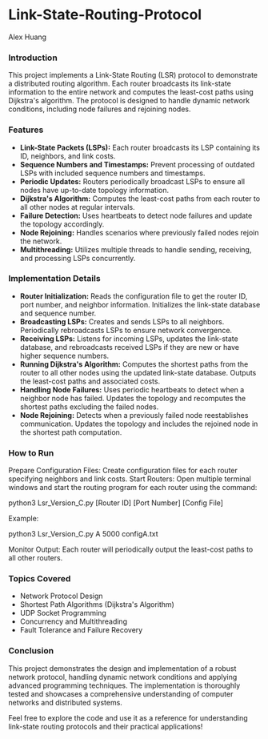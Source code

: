# Link-State-Routing-Protocol
Alex Huang

### Introduction <br>
This project implements a Link-State Routing (LSR) protocol to demonstrate a distributed routing algorithm. Each router broadcasts its link-state information to the entire network and computes the least-cost paths using Dijkstra's algorithm. The protocol is designed to handle dynamic network conditions, including node failures and rejoining nodes.

### Features <br>
- **Link-State Packets (LSPs):** Each router broadcasts its LSP containing its ID, neighbors, and link costs. <br>
- **Sequence Numbers and Timestamps:** Prevent processing of outdated LSPs with included sequence numbers and timestamps. <br>
- **Periodic Updates:** Routers periodically broadcast LSPs to ensure all nodes have up-to-date topology information. <br>
- **Dijkstra's Algorithm:** Computes the least-cost paths from each router to all other nodes at regular intervals. <br>
- **Failure Detection:** Uses heartbeats to detect node failures and update the topology accordingly. <br>
- **Node Rejoining:** Handles scenarios where previously failed nodes rejoin the network. <br>
- **Multithreading:** Utilizes multiple threads to handle sending, receiving, and processing LSPs concurrently. <br>

### Implementation Details <br>
- **Router Initialization:** Reads the configuration file to get the router ID, port number, and neighbor information. Initializes the link-state database and sequence number. <br>
- **Broadcasting LSPs:** Creates and sends LSPs to all neighbors. Periodically rebroadcasts LSPs to ensure network convergence. <br>
- **Receiving LSPs:** Listens for incoming LSPs, updates the link-state database, and rebroadcasts received LSPs if they are new or have higher sequence numbers. <br>
- **Running Dijkstra's Algorithm:** Computes the shortest paths from the router to all other nodes using the updated link-state database. Outputs the least-cost paths and associated costs. <br>
- **Handling Node Failures:** Uses periodic heartbeats to detect when a neighbor node has failed. Updates the topology and recomputes the shortest paths excluding the failed nodes. <br>
- **Node Rejoining:** Detects when a previously failed node reestablishes communication. Updates the topology and includes the rejoined node in the shortest path computation. <br>

### How to Run
Prepare Configuration Files: Create configuration files for each router specifying neighbors and link costs.
Start Routers: Open multiple terminal windows and start the routing program for each router using the command:

python3 Lsr_Version_C.py [Router ID] [Port Number] [Config File]

Example:

python3 Lsr_Version_C.py A 5000 configA.txt

Monitor Output: Each router will periodically output the least-cost paths to all other routers.

### Topics Covered <br>
- Network Protocol Design <br>
- Shortest Path Algorithms (Dijkstra's Algorithm) <br>
- UDP Socket Programming <br>
- Concurrency and Multithreading <br>
- Fault Tolerance and Failure Recovery <br>

### Conclusion <br>
This project demonstrates the design and implementation of a robust network protocol, handling dynamic network conditions and applying advanced programming techniques. The implementation is thoroughly tested and showcases a comprehensive understanding of computer networks and distributed systems.

Feel free to explore the code and use it as a reference for understanding link-state routing protocols and their practical applications!
